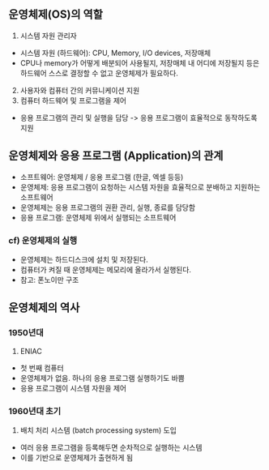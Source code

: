 ## 운영체제(OS)의 역할
1. 시스템 자원 관리자
- 시스템 자원 (하드웨어): CPU, Memory, I/O devices, 저장매체
- CPU나 memory가 어떻게 배분되어 사용될지, 저장매체 내 어디에 저장될지 등은 하드웨어 스스로 결정할 수 없고 운영체제가 필요하다.

2. 사용자와 컴퓨터 간의 커뮤니케이션 지원
3. 컴퓨터 하드웨어 및 프로그램을 제어
- 응용 프로그램의 관리 및 실행을 담당 -> 응용 프로그램이 효율적으로 동작하도록 지원

## 운영체제와 응용 프로그램 (Application)의 관계
- 소프트웨어: 운영체제 / 응용 프로그램 (한글, 엑셀 등등)
- 운영체제: 응용 프로그램이 요청하는 시스템 자원을 효율적으로 분배하고 지원하는 소프트웨어
- 운영체제는 응용 프로그램의 권환 관리, 실행, 종료를 담당함
- 응용 프로그램: 운영체제 위에서 실행되는 소프트웨어

### cf) 운영체제의 실행
- 운영체제는 하드디스크에 설치 및 저장된다.
- 컴퓨터가 켜질 때 운영체제는 메모리에 올라가서 실행된다.
- 참고: 폰노이만 구조

## 운영체제의 역사

### 1950년대
1. ENIAC
- 첫 번째 컴퓨터
- 운영체제가 없음. 하나의 응용 프로그램 실행하기도 바쁨
- 응용 프로그램이 시스템 자원을 제어

### 1960년대 초기
1. 배치 처리 시스템 (batch processing system) 도입
- 여러 응용 프로그램을 등록해두면 순차적으로 실행하는 시스템
- 이를 기반으로 운영체제가 출현하게 됨
